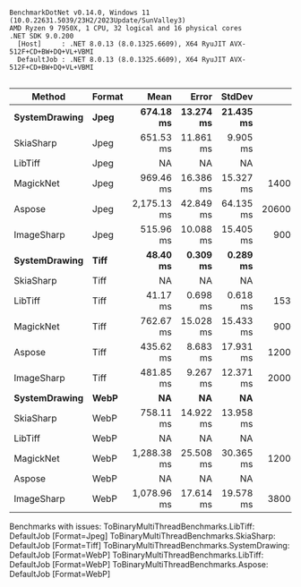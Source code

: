```

BenchmarkDotNet v0.14.0, Windows 11 (10.0.22631.5039/23H2/2023Update/SunValley3)
AMD Ryzen 9 7950X, 1 CPU, 32 logical and 16 physical cores
.NET SDK 9.0.200
  [Host]     : .NET 8.0.13 (8.0.1325.6609), X64 RyuJIT AVX-512F+CD+BW+DQ+VL+VBMI
  DefaultJob : .NET 8.0.13 (8.0.1325.6609), X64 RyuJIT AVX-512F+CD+BW+DQ+VL+VBMI


```
| Method        | Format | Mean        | Error     | StdDev    | Gen0        | Gen1       | Gen2       | Allocated      |
|-------------- |------- |------------:|----------:|----------:|------------:|-----------:|-----------:|---------------:|
| **SystemDrawing** | **Jpeg**   |   **674.18 ms** | **13.274 ms** | **21.435 ms** |           **-** |          **-** |          **-** |      **129.79 KB** |
| SkiaSharp     | Jpeg   |   651.53 ms | 11.861 ms |  9.905 ms |           - |          - |          - |      148.54 KB |
| LibTiff       | Jpeg   |          NA |        NA |        NA |          NA |         NA |         NA |             NA |
| MagickNet     | Jpeg   |   969.46 ms | 16.386 ms | 15.327 ms |  14000.0000 | 14000.0000 | 14000.0000 |  3397488.06 KB |
| Aspose        | Jpeg   | 2,175.13 ms | 42.849 ms | 64.135 ms | 206000.0000 | 23000.0000 | 15000.0000 | 13410669.82 KB |
| ImageSharp    | Jpeg   |   515.96 ms | 10.088 ms | 15.405 ms |   9000.0000 |  9000.0000 |  9000.0000 |   851398.14 KB |
| **SystemDrawing** | **Tiff**   |    **48.40 ms** |  **0.309 ms** |  **0.289 ms** |           **-** |          **-** |          **-** |       **26.83 KB** |
| SkiaSharp     | Tiff   |          NA |        NA |        NA |          NA |         NA |         NA |             NA |
| LibTiff       | Tiff   |    41.17 ms |  0.698 ms |  0.618 ms |   1538.4615 |  1230.7692 |          - |    24989.33 KB |
| MagickNet     | Tiff   |   762.67 ms | 15.028 ms | 15.433 ms |   9000.0000 |  9000.0000 |  9000.0000 |   3397483.7 KB |
| Aspose        | Tiff   |   435.62 ms |  8.683 ms | 17.931 ms |  12000.0000 | 11000.0000 | 10000.0000 |   7044098.1 KB |
| ImageSharp    | Tiff   |   481.85 ms |  9.267 ms | 12.371 ms |  20000.0000 | 18000.0000 | 10000.0000 |  1024674.45 KB |
| **SystemDrawing** | **WebP**   |          **NA** |        **NA** |        **NA** |          **NA** |         **NA** |         **NA** |             **NA** |
| SkiaSharp     | WebP   |   758.11 ms | 14.922 ms | 13.958 ms |           - |          - |          - |      148.54 KB |
| LibTiff       | WebP   |          NA |        NA |        NA |          NA |         NA |         NA |             NA |
| MagickNet     | WebP   | 1,288.38 ms | 25.508 ms | 30.365 ms |  12000.0000 | 12000.0000 | 12000.0000 |  3397493.48 KB |
| Aspose        | WebP   |          NA |        NA |        NA |          NA |         NA |         NA |             NA |
| ImageSharp    | WebP   | 1,078.96 ms | 17.614 ms | 19.578 ms |  38000.0000 | 37000.0000 | 31000.0000 |   962949.89 KB |

Benchmarks with issues:
  ToBinaryMultiThreadBenchmarks.LibTiff: DefaultJob [Format=Jpeg]
  ToBinaryMultiThreadBenchmarks.SkiaSharp: DefaultJob [Format=Tiff]
  ToBinaryMultiThreadBenchmarks.SystemDrawing: DefaultJob [Format=WebP]
  ToBinaryMultiThreadBenchmarks.LibTiff: DefaultJob [Format=WebP]
  ToBinaryMultiThreadBenchmarks.Aspose: DefaultJob [Format=WebP]
